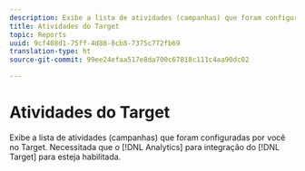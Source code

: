 ```yaml
---
description: Exibe a lista de atividades (campanhas) que foram configuradas por você no Target. Necessitada que a integração Analytics para Target esteja habilitada.
title: Atividades do Target
topic: Reports
uuid: 9cf408d1-75ff-4d88-8cb8-7375c772fb69
translation-type: ht
source-git-commit: 99ee24efaa517e8da700c67818c111c4aa90dc02

---
```



# Atividades do Target

Exibe a lista de atividades (campanhas) que foram configuradas por você no Target. Necessitada que o [!DNL Analytics] para integração do [!DNL Target] para esteja habilitada.

